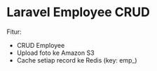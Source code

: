 # Laravel Employee CRUD

Fitur:
- CRUD Employee
- Upload foto ke Amazon S3
- Cache setiap record ke Redis (key: emp_<nomor>)
